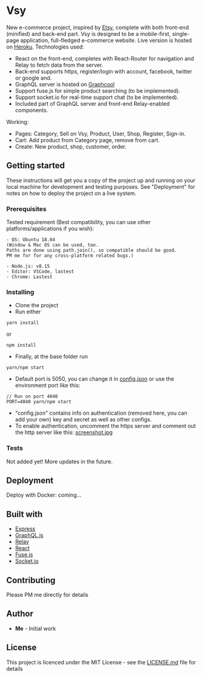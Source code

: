 # Vsy

New e-commerce project, inspired by [Etsy](https://www.etsy.com/), complete with both front-end (minified) and back-end part. Vsy is designed to be a mobile-first, single-page application, full-fledged e-commerce website. Live version is hosted on [Heroku](https://vsy.herokuapp.com). Technologies used:

- React on the front-end, completes with React-Router for navigation and Relay to fetch data from the server.
- Back-end supports https, register/login with account, facebook, twitter or google and.
- GraphQL server is hosted on [Graphcool](https://www.graph.cool/)
- Support fuse.js for simple product searching (to be implemented).
- Support socket.io for real-time support chat (to be implemented).
- Included part of GraphQL server and front-end Relay-enabled components.

Working:

- Pages: Category, Sell on Vsy, Product, User, Shop, Register, Sign-in.
- Cart: Add product from Category page, remove from cart.
- Create: New product, shop, customer, order.

## Getting started

These instructions will get you a copy of the project up and running on your local machine for development and testing purposes. See "Deployment" for notes on how to deploy the project on a live system.

### Prerequisites

Tested requirement (Best compatibility, you can use other platforms/applications if you wish):

```
- OS: Ubuntu 18.04
(Window & Mac OS can be used, too.
Paths are done using path.join(), so compatible should be good.
PM me for for any cross-platform related bugs.)

- Node.js: v8.15
- Editor: VSCode, lastest
- Chrome: Lastest
```

### Installing

- Clone the project
- Run either

```
yarn install
```

or

```
npm install
```

- Finally, at the base folder run

```
yarn/npm start
```

- Default port is 5050, you can change it in [config.json](server/config.json) or use the environment port like this:

```
// Run on port 4040
PORT=4040 yarn/npm start
```

- "config.json" contains info on authentication (removed here, you can add your own) key and secret as well as other configs.
- To enable authentication, uncomment the https server and comment out the http server like this: [screenshot.jpg](screenshot.jpg)

### Tests

Not added yet! More updates in the future.

## Deployment

Deploy with Docker: coming...

## Built with

- [Express](https://github.com/expressjs/express)
- [GraphQL.js](https://github.com/graphql/graphql-js)
- [Relay](https://github.com/facebook/relay)
- [React](https://github.com/facebook/react)
- [Fuse.js](https://github.com/krisk/Fuse)
- [Socket.io](https://github.com/socketio/socket.io)

## Contributing

Please PM me directly for details

## Author

- **Me** - Initial work

## License

This project is licenced under the MIT License - see the [LICENSE.md](LICENSE.md) file for details
